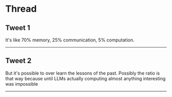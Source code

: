 # Thread

## Tweet 1

It's like 70% memory, 25% communication, 5% computation.

---

## Tweet 2

But it's possible to over learn the lessons of the past. Possibly the ratio is that way because until LLMs actually computing almost anything interesting was impossible

---


